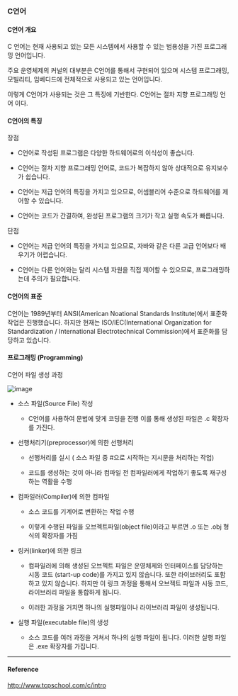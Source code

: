 ### C언어

#### C언어 개요

C 언어는 현재 사용되고 있는 모든 시스템에서 사용할 수 있는 범용성을 가진 프로그래밍 언어입니다.

주요 운영체제의 커널의 대부분은 C언어를 통해서 구현되어 있으며 시스템 프로그래밍, 모빌리티, 임베디드에 전체적으로 사용되고 있는 언어입니다.

이렇게 C언어가 사용되는 것은 그 특징에 기반한다. C언어는 절차 지향 프로그래밍 언어 이다.

#### C언어의 특징

장점

- C언어로 작성된 프로그램은 다양한 하드웨어로의 이식성이 좋습니다.

- C언어는 절차 지향 프로그래밍 언어로, 코드가 복잡하지 않아 상대적으로 유지보수가 쉽습니다.

- C언어는 저급 언어의 특징을 가지고 있으므로, 어셈블리어 수준으로 하드웨어를 제어할 수 있습니다.

- C언어는 코드가 간결하여, 완성된 프로그램의 크기가 작고 실행 속도가 빠릅니다.

단점

- C언어는 저급 언어의 특징을 가지고 있으므로, 자바와 같은 다른 고급 언어보다 배우기가 어렵습니다.

- C언어는 다른 언어와는 달리 시스템 자원을 직접 제어할 수 있으므로, 프로그래밍하는데 주의가 필요합니다.

#### C언어의 표준

C언어는 1989년부터 ANSI(American Noational Standards Institute)에서 표준화 작업은 진행했습니다. 하지만 현재는 ISO/IEC(International Organization for Standardization / International Electrotechnical Commission)에서 표준화를 담당하고 있습니다.

#### 프로그래밍 (Programming)

C언어 파일 생성 과정

![image](https://user-images.githubusercontent.com/44962038/125627756-249c2c45-ae44-4aca-9423-6d87ec5c1d6f.png)

- 소스 파일(Source File) 작성

  - C언어를 사용하여 문법에 맞게 코딩을 진행 이를 통해 생성된 파일은 .c 확장자를 가진다.

- 선행처리기(preprocessor)에 의한 선행처리

  - 선행처리를 실시 ( 소스 파일 중 #으로 시작하는 지시문을 처리하는 작업)

  - 코드를 생성하는 것이 아니라 컴파일 전 컴파일러에게 작업하기 좋도록 재구성하는 역활을 수행

- 컴파일러(Compiler)에 의한 컴파일

  - 소스 코드를 기계어로 변환하는 작업 수행

  - 이렇게 수행된 파일을 오브젝트파일(object file)이라고 부르면 .o 또는 .obj 형식의 확장자를 가짐

- 링커(linker)에 의한 링크

  - 컴파일러에 의해 생성된 오브젝트 파일은 운영체제와 인터페이스를 담당하는 시동 코드 (start-up code)를 가지고 있지 않습니다. 또한 라이브러리도 포함하고 있지 않습니다. 하지만 이 링크 과정을 통해서 오브젝트 파일과 시동 코드, 라이브러리 파일을 통합하게 됩니다.

  - 이러한 과정을 거치면 하나의 실행파일이나 라이브러리 파일이 생성됩니다.

- 실행 파일(executable file)의 생성

  - 소스 코드를 여러 과정을 거쳐서 하나의 실행 파일이 됩니다. 이러한 실행 파일은 .exe 확장자를 가집니다.

---

#### Reference

http://www.tcpschool.com/c/intro
